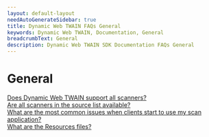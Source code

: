 ```yaml
---
layout: default-layout
needAutoGenerateSidebar: true
title: Dynamic Web TWAIN FAQs General
keywords: Dynamic Web TWAIN, Documentation, General
breadcrumbText: General
description: Dynamic Web TWAIN SDK Documentation FAQs General
---
```


# General

[Does Dynamic Web TWAIN support all scanners?]({{site.indepth}}faqs/general/does-dwt-support-all-scanners.html)  
[Are all scanners in the source list available?]({{site.indepth}}faqs/general/are-all-scanners-in-the-source-list-available.html)    
[What are the most common issues when clients start to use my scan application?]({{site.indepth}}faqs/general/what-are-the-most-common-issues-when-clients-start-to-use-my-scan-application.html)  
[What are the Resources files?]({{site.indepth}}faqs/general/what-are-the-resources-files.html)  

